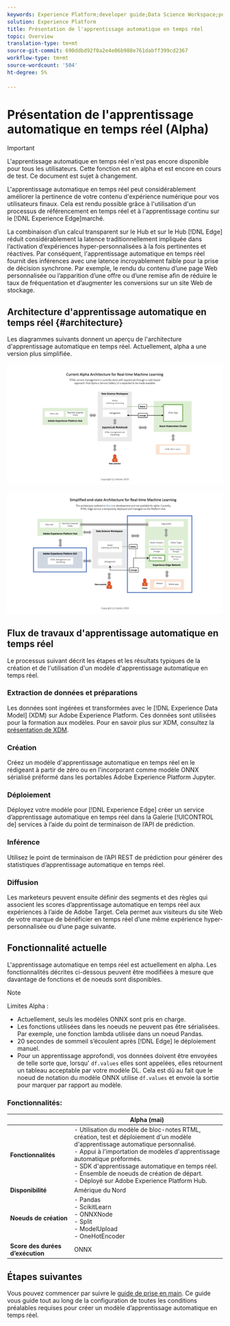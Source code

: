 ```yaml
---
keywords: Experience Platform;developer guide;Data Science Workspace;popular topics;Real time machine learning;
solution: Experience Platform
title: Présentation de l'apprentissage automatique en temps réel
topic: Overview
translation-type: tm+mt
source-git-commit: 690ddbd92f0a2e4e06b988e761dabff399cd2367
workflow-type: tm+mt
source-wordcount: '504'
ht-degree: 5%

---
```



# Présentation de l&#39;apprentissage automatique en temps réel (Alpha)

>[!IMPORTANT]
>
>L&#39;apprentissage automatique en temps réel n&#39;est pas encore disponible pour tous les utilisateurs. Cette fonction est en alpha et est encore en cours de test. Ce document est sujet à changement.

L&#39;apprentissage automatique en temps réel peut considérablement améliorer la pertinence de votre contenu d&#39;expérience numérique pour vos utilisateurs finaux. Cela est rendu possible grâce à l&#39;utilisation d&#39;un processus de référencement en temps réel et à l&#39;apprentissage continu sur le [!DNL Experience Edge]marché.

La combinaison d’un calcul transparent sur le Hub et sur le Hub [!DNL Edge] réduit considérablement la latence traditionnellement impliquée dans l’activation d’expériences hyper-personnalisées à la fois pertinentes et réactives. Par conséquent, l&#39;apprentissage automatique en temps réel fournit des inférences avec une latence incroyablement faible pour la prise de décision synchrone. Par exemple, le rendu du contenu d’une page Web personnalisée ou l’apparition d’une offre ou d’une remise afin de réduire le taux de fréquentation et d’augmenter les conversions sur un site Web de stockage.

## Architecture d&#39;apprentissage automatique en temps réel {#architecture}

Les diagrammes suivants donnent un aperçu de l&#39;architecture d&#39;apprentissage automatique en temps réel. Actuellement, alpha a une version plus simplifiée.

![arche alpha](../images/rtml/alpha-arch.png)

![Présentation simplifiée](../images/rtml/end-to-end-arch.png)

## Flux de travaux d&#39;apprentissage automatique en temps réel

Le processus suivant décrit les étapes et les résultats typiques de la création et de l&#39;utilisation d&#39;un modèle d&#39;apprentissage automatique en temps réel.

### Extraction de données et préparations

Les données sont ingérées et transformées avec le [!DNL Experience Data Model] (XDM) sur Adobe Experience Platform. Ces données sont utilisées pour la formation aux modèles. Pour en savoir plus sur XDM, consultez la [présentation de XDM](../../xdm/home.md).

### Création

Créez un modèle d&#39;apprentissage automatique en temps réel en le rédigeant à partir de zéro ou en l&#39;incorporant comme modèle ONNX sérialisé préformé dans les portables Adobe Experience Platform Jupyter.

### Déploiement

Déployez votre modèle pour [!DNL Experience Edge] créer un service d’apprentissage automatique en temps réel dans la Galerie [!UICONTROL de] services à l’aide du point de terminaison de l’API de prédiction.

### Inférence   

Utilisez le point de terminaison de l’API REST de prédiction pour générer des statistiques d’apprentissage automatique en temps réel.

### Diffusion

Les marketeurs peuvent ensuite définir des segments et des règles qui associent les scores d’apprentissage automatique en temps réel aux expériences à l’aide de Adobe Target. Cela permet aux visiteurs du site Web de votre marque de bénéficier en temps réel d’une même expérience hyper-personnalisée ou d’une page suivante.

## Fonctionnalité actuelle

L&#39;apprentissage automatique en temps réel est actuellement en alpha. Les fonctionnalités décrites ci-dessous peuvent être modifiées à mesure que davantage de fonctions et de noeuds sont disponibles.

>[!NOTE]
>
> Limites Alpha :
> - Actuellement, seuls les modèles ONNX sont pris en charge.
> - Les fonctions utilisées dans les noeuds ne peuvent pas être sérialisées. Par exemple, une fonction lambda utilisée dans un noeud Pandas.
> - 20 secondes de sommeil s’écoulent après [!DNL Edge] le déploiement manuel.
> - Pour un apprentissage approfondi, vos données doivent être envoyées de telle sorte que, lorsqu&#39; `df.values` elles sont appelées, elles retournent un tableau acceptable par votre modèle DL. Cela est dû au fait que le noeud de notation du modèle ONNX utilise `df.values` et envoie la sortie pour marquer par rapport au modèle.



### Fonctionnalités:

|  | Alpha (mai) |
| --- | --- |
| **Fonctionnalités** | - Utilisation du modèle de bloc-notes RTML, création, test et déploiement d&#39;un modèle d&#39;apprentissage automatique personnalisé. <br> - Appui à l&#39;importation de modèles d&#39;apprentissage automatique préformés. <br> - SDK d&#39;apprentissage automatique en temps réel. <br> - Ensemble de noeuds de création de départ. <br> - Déployé sur Adobe Experience Platform Hub. |
| **Disponibilité** | Amérique du Nord |
| **Noeuds de création** | - Pandas <br> - ScikitLearn <br> - ONNXNode <br> - Split <br> - ModelUpload <br> - OneHotEncoder |
| **Score des durées d’exécution** | ONNX |

## Étapes suivantes

Vous pouvez commencer par suivre le [guide de prise en main](./getting-started.md). Ce guide vous guide tout au long de la configuration de toutes les conditions préalables requises pour créer un modèle d’apprentissage automatique en temps réel.

